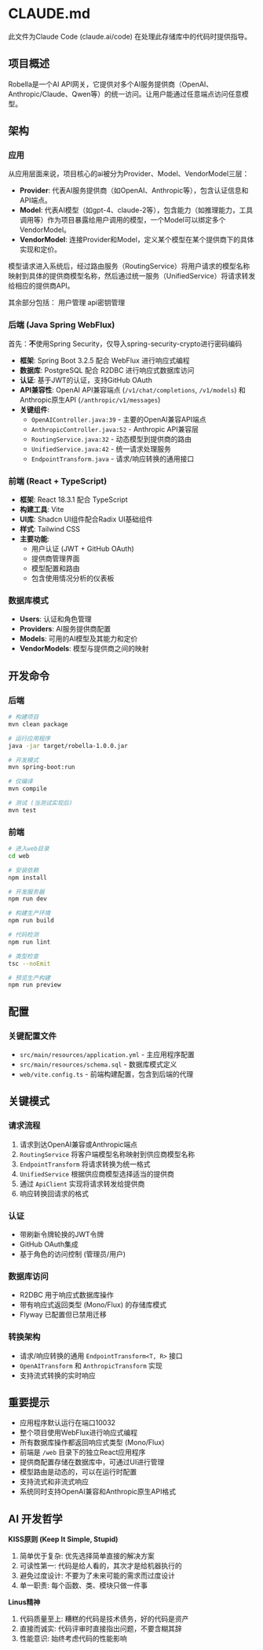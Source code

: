 # CLAUDE.md

此文件为Claude Code (claude.ai/code) 在处理此存储库中的代码时提供指导。

## 项目概述

Robella是一个AI API网关，它提供对多个AI服务提供商（OpenAI、Anthropic/Claude、Qwen等）的统一访问。让用户能通过任意端点访问任意模型。

## 架构

### 应用
从应用层面来说，项目核心的ai被分为Provider、Model、VendorModel三层：
- **Provider**: 代表AI服务提供商（如OpenAI、Anthropic等），包含认证信息和API端点。
- **Model**: 代表AI模型（如gpt-4、claude-2等），包含能力（如推理能力，工具调用等）作为项目暴露给用户调用的模型，一个Model可以绑定多个VendorModel。
- **VendorModel**: 连接Provider和Model，定义某个模型在某个提供商下的具体实现和定价。

模型请求进入系统后，经过路由服务（RoutingService）将用户请求的模型名称映射到具体的提供商模型名称，然后通过统一服务（UnifiedService）将请求转发给相应的提供商API。

其余部分包括：
用户管理
api密钥管理

### 后端 (Java Spring WebFlux)
首先：**不**使用Spring Security，仅导入spring-security-crypto进行密码编码
- **框架**: Spring Boot 3.2.5 配合 WebFlux 进行响应式编程
- **数据库**: PostgreSQL 配合 R2DBC 进行响应式数据库访问
- **认证**: 基于JWT的认证，支持GitHub OAuth
- **API兼容性**: OpenAI API兼容端点 (`/v1/chat/completions`, `/v1/models`) 和 Anthropic原生API (`/anthropic/v1/messages`)
- **关键组件**:
  - `OpenAIController.java:39` - 主要的OpenAI兼容API端点
  - `AnthropicController.java:52` - Anthropic API兼容层
  - `RoutingService.java:32` - 动态模型到提供商的路由
  - `UnifiedService.java:42` - 统一请求处理服务
  - `EndpointTransform.java` - 请求/响应转换的通用接口

### 前端 (React + TypeScript)
- **框架**: React 18.3.1 配合 TypeScript
- **构建工具**: Vite
- **UI库**: Shadcn UI组件配合Radix UI基础组件
- **样式**: Tailwind CSS
- **主要功能**:
  - 用户认证 (JWT + GitHub OAuth)
  - 提供商管理界面
  - 模型配置和路由
  - 包含使用情况分析的仪表板

### 数据库模式
- **Users**: 认证和角色管理
- **Providers**: AI服务提供商配置
- **Models**: 可用的AI模型及其能力和定价
- **VendorModels**: 模型与提供商之间的映射

## 开发命令

### 后端
```bash
# 构建项目
mvn clean package

# 运行应用程序
java -jar target/robella-1.0.0.jar

# 开发模式
mvn spring-boot:run

# 仅编译
mvn compile

# 测试 (当测试实现后)
mvn test
```

### 前端
```bash
# 进入web目录
cd web

# 安装依赖
npm install

# 开发服务器
npm run dev

# 构建生产环境
npm run build

# 代码检测
npm run lint

# 类型检查
tsc --noEmit

# 预览生产构建
npm run preview
```

## 配置

### 关键配置文件
- `src/main/resources/application.yml` - 主应用程序配置
- `src/main/resources/schema.sql` - 数据库模式定义
- `web/vite.config.ts` - 前端构建配置，包含到后端的代理


## 关键模式

### 请求流程
1. 请求到达OpenAI兼容或Anthropic端点
2. `RoutingService` 将客户端模型名称映射到供应商模型名称
3. `EndpointTransform` 将请求转换为统一格式
4. `UnifiedService` 根据供应商模型选择适当的提供商
5. 通过 `ApiClient` 实现将请求转发给提供商
6. 响应转换回请求的格式

### 认证
- 带刷新令牌轮换的JWT令牌
- GitHub OAuth集成
- 基于角色的访问控制 (管理员/用户)

### 数据库访问
- R2DBC 用于响应式数据库操作
- 带有响应式返回类型 (Mono/Flux) 的存储库模式
- Flyway 已配置但已禁用迁移

### 转换架构
- 请求/响应转换的通用 `EndpointTransform<T, R>` 接口
- `OpenAITransform` 和 `AnthropicTransform` 实现
- 支持流式转换的实时响应

## 重要提示

- 应用程序默认运行在端口10032
- 整个项目使用WebFlux进行响应式编程
- 所有数据库操作都返回响应式类型 (Mono/Flux)
- 前端是 `/web` 目录下的独立React应用程序
- 提供商配置存储在数据库中，可通过UI进行管理
- 模型路由是动态的，可以在运行时配置
- 支持流式和非流式响应
- 系统同时支持OpenAI兼容和Anthropic原生API格式

## AI 开发哲学

**KISS原则 (Keep It Simple, Stupid)**
1. 简单优于复杂: 优先选择简单直接的解决方案
2. 可读性第一: 代码是给人看的，其次才是给机器执行的
3. 避免过度设计: 不要为了未来可能的需求而过度设计
4. 单一职责: 每个函数、类、模块只做一件事

**Linus精神**
1. 代码质量至上: 糟糕的代码是技术债务，好的代码是资产
2. 直接而诚实: 代码评审时直接指出问题，不要含糊其辞
3. 性能意识: 始终考虑代码的性能影响